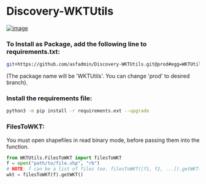 # Discovery-WKTUtils

[![image](https://img.shields.io/pypi/v/wktutils.svg)](https://pypi.python.org/pypi/WKTUtils)

### To Install as Package, add the following line to requirements.txt:

```bash
git+https://github.com/asfadmin/Discovery-WKTUtils.git@prod#egg=WKTUtils
```

(The package name will be 'WKTUtils'. You can change 'prod' to desired branch).

### Install the requirements file:

```bash
python3 -m pip install -r requirements.ext --upgrade
```

### FilesToWKT:
You must open shapefiles in read binary mode, before passing them into the function.

```python
from WKTUtils.FilesToWKT import filesToWKT
f = open("path/to/file.shp", "rb")
# NOTE: f can be a list of files too. filesToWKT([f1, f2, ...]).getWKT()
wkt = filesToWKT(f).getWKT()
```

